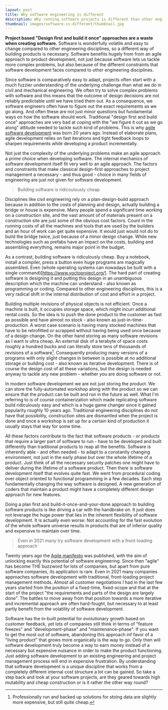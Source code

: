 ```yaml
---
layout: post
title: Why software engineering is different
description: Why running software projects is different than other engineering disciplines from the MINT field and why agile software development is needed to leverage the full potential of software in a product.
thumbnail: images/software-is-different/thumbnail.jpg
---
```


**Project based "Design first and build it once" approaches are a waste when creating software.** Software is wonderfully volatile and easy to change compared to other engineering disciplines, so a different way of building products is necessary. Software benefits hugely from from an agile approach to product development, not just because software lets us tackle more complex problems, but also because of the different constraints that software development faces compared to other engineering disciplines.

Since software is comparatively easy to adapt, projects often start with a much fuzzier understanding of the underlying challenge than what we do in civil and mechanical engineering. We often try to solve complex problems with software and this means that the outcome of design decisions are not reliably predictable until we have tried them out. As a consequence, we software engineers often have to figure out the exact requirements as we go along. And often these are not just minor questions but fundamental ways on how the software should work. 
Traditional "design first and build once" approaches are very bad at coping with the "we figure it out as we go along" attitude needed to tackle such kind of problems. This is why [agile software development](https://agilemanifesto.org/) was born 20 years ago. Instead of elaborate plans, agile development relies on fast iterations and tight feedback loops to sharpen requirements while developing a product incrementally. 

Not just the complexity of the underlying problems make an agile approach a prime choice when developing software. The internal mechanics of software development itself fit very well to an agile approach. The factors and constraints that make classical design-first approaches to project management a necessary - and thus good - choice in many fields of engineering are just not given for software development. 

> Building software is ridicoulously cheap

Disciplines like civil engineering rely on a plan-design-build approach because in addition to the costs of planning and design, actually building a bridge or house is expensive. Many people spend a significant time working on a construction site, and the vast amount of of materials present on a construction site are just some of the obvious cost factors. Count in the running costs of all the machines and tools that are used by the builders and an hour of work can get quite expensive. It would just would not do to build the bridge twice, just because of a minor design change. While new technologies such as prefabs have an impact on the costs, building and assembling everything, remains major point in the budget. 

As a contrast, building software is ridiculously cheap. Buy a notebook, install a compiler, press a button even huge programs are magically assembled. Even (whole operating systems can nowadays be built with a single command)[https://www.yoctoproject.org/]. The hard part of creating software is designing it and putting this design in an unambiguous description which the machine can understand - also known as programming or coding. Compared to other engineering disciplines, this is a very radical shift in the internal distribution of cost and effort in a project. 

Building multiple revisions of physical objects is not efficient. Once a machine is built, it occupies storage space, which might incurr additional rental costs. So the idea is to push the done product to the customer as fast as possible and have almost no stock - also known as just-in-time-production. A worst case scenario is having many stocked machines that have to be retrofitted or scrapped without having being used once because of a design change. 
On the other hand storing as many software revisions as I want is ultra cheap. An external disk of a terabyte of space costs roughly a hundred bucks and can literally store tens of thousands of revisions of a software[^1]. Consequently producing many versions of a programs with only slight changes in between is possible at no additional storage or building cost - also known as iterative development. There is of course the design cost of all these variations, but the design is needed anyway to tackle any new problem - whether you are doing software or not. 

In modern software development we are not just storing the product. We can store the fully-automated workshop along with the product so we can ensure that the product can be built and run in the future as well. What I'm referring to is of course containerization which made replicating software build ridiculously easy and which is a huge game changer since it gained popularity roughly 10 years ago. Traditional engineering disciplines do not have that possibility, construction sites are dismantled when the project is done and once a workshop is set up for a certain kind of production it usually stays that way for some time. 

All these factors contribute to the fact that software products - or products that require a larger part of software to run - have to be developed and built differently than traditional products to reap all the benefits. Software is inherently able - and often needed - to adapt to a constantly changing environment, not just in the early phase but over the whole lifetime of a product. Just think of all the necessary security patches one might have to deliver during the lifetime of a software product. 
Then there is software development itself that evolves quite fast. We went from procedural coding over object oriented to functional programming in a few decades. Each step fundamentally changing the way software is designed. A new generation of coders that maintain a product might have a completely different design approach for new features. 

Doing a plan first and build-it-once-and-your-done approach to building software products is like driving a car with the handbrake on. It just does not leverage the huge power that lies in the inherent flexibility of software development. It is actually even worse: Not accounting for the fast evolution of the whole software universe results in products that are of inferior quality and expensive to maintain over time. 

> Even in 2021 many try software development with a front-loading approach

Twenty years ago the [Agile manifesto](https://agilemanifesto.org/) was published, with the aim of unlocking exactly this potential of software engineering. Since then "agile" has become THE buzzword for lots of companies, but apart from pure software companies, its application is rare. Even in 2021 many companies approaches software development with traditional, front-loading project management methods. Almost all customer negotiations I had in the last few years started from the position of a fixed-time, fixed-scope and that at the start of the project "the requirements and parts of the design are largely done". The battles to move away from that position towards a more iterative and incremental approach are often hard-fought, but necessary to at least partly benefit from the volatility of software development.

Software has the in-built potential for evolutionary growth based on customer feedback, yet lots of companies still think in terms of "feature freezes" and "development-phase" and "maintenance-phase". If you want to get the most out of software, abandoning this approach inf favor of a "living product" that grows more organically is the way to go. Only then will software development truly become a way to earn money instead of a necessary but expensive nuisance in order to make the product functioning. Just adding software development to an existing engineering and project management process will end in expensive frustration. By understanding that software development is a unique discipline that works from a completely different internal cost structure a lot can be gained. So take a step back and look at your software projects, are they geared towards high mutability and cheap construction or is it rather the other way round?

[^1]:Professionally run and backed up solutions for stoing data are slightly more expensive, but still quite cheap.